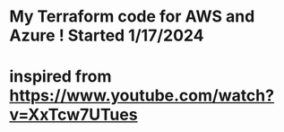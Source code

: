 # My Terraform code for AWS and Azure !  Started 1/17/2024


# inspired from    https://www.youtube.com/watch?v=XxTcw7UTues
